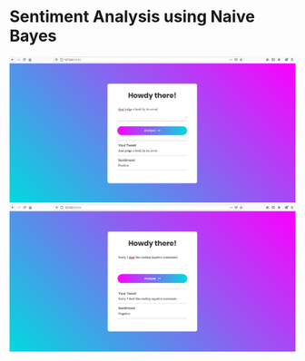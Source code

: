 # Sentiment Analysis using Naive Bayes


<img src='./images/positive_tweet.png' style='width: 200;' >
<img src='./images/negative_tweet.png' style='width: 200;' >